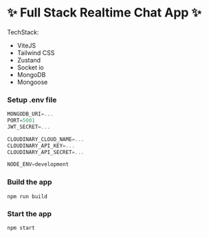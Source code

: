# ✨ Full Stack Realtime Chat App ✨

TechStack:

- ViteJS
- Tailwind CSS
- Zustand
- Socket io
- MongoDB
- Mongoose

### Setup .env file

```js
MONGODB_URI=...
PORT=5001
JWT_SECRET=...

CLOUDINARY_CLOUD_NAME=...
CLOUDINARY_API_KEY=...
CLOUDINARY_API_SECRET=...

NODE_ENV=development
```

### Build the app

```shell
npm run build
```

### Start the app

```shell
npm start
```
